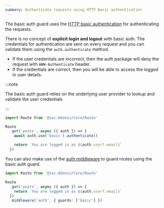 ```yaml
---
summary: Authenticate requests using HTTP Basic authentication
---
```


The basic auth guard uses the [HTTP basic authentication](https://developer.mozilla.org/en-US/docs/Web/HTTP/Authentication#basic_authentication_scheme) for authenticating the requests.

There is no concept of **explicit login and logout** with basic auth. The credentials for authentication are sent on every request and you can validate them using the `auth.authenticate` method.

- If the user credentials are incorrect, then the auth package will deny the request with `WWW-Authenticate` header.
- If the credentials are correct, then you will be able to access the logged in user details.

:::note

The basic auth guard relies on the underlying user provider to lookup and validate the user credentials

:::

```ts
import Route from '@ioc:Adonis/Core/Route'

Route
  .get('posts', async ({ auth }) => {
    await auth.use('basic').authenticate()

    return `You are logged in as ${auth.user?.email}`
  })
```

You can also make use of the [auth middleware](./middleware.md) to guard routes using the basic auth guard.

```ts
import Route from '@ioc:Adonis/Core/Route'

Route
  .get('posts', async ({ auth }) => {
    return `You are logged in as ${auth.user?.email}`
  })
  .middleware('auth', { guards: ['basic'] })
```
